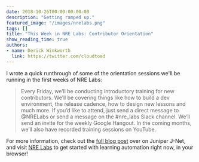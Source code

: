 ```yaml
---
date: 2018-10-26T00:00:00-00:00
description: "Getting ramped up."
featured_image: "/images/nrelabs.png"
tags: []
title: "This Week in NRE Labs: Contributor Orientation"
show_reading_time: true
authors:
- name: Derick Winkworth
  link: https://twitter.com/cloudtoad
---
```


I wrote a quick runthrough of some of the orientation sessions we'll be running in the first weeks of NRE Labs:

> Every Friday, we’ll be conducting introductory training for new contributors. We’ll be covering things like how to build a dev environment, the release cadence, how to design new lessons and much more. If you’d like to attend, just send a direct message to @NRELabs or send a message on the #nre_labs Slack channel. We’ll send an invite for the weekly Google Hangout.  In the coming months, we’ll also have recorded training sessions on YouTube.

For more information, check out the [full blog post](https://forums.juniper.net/t5/Enterprise-Cloud-and/This-Week-in-NRE-Labs-Contributor-Orientation/ba-p/389240) over on Juniper J-Net, and visit [NRE Labs](https://labs.networkreliability.engineering) to get started with learning automation right now, in your browser!

